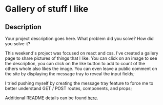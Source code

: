 # Gallery of stuff I like


## Description

Your project description goes here. What problem did you solve? How did you solve it?

This weekend's project was focused on react and css. I've created a gallery page to share pictures of things that I like. 
You can click on an image to see the description, you can click on the like button to add to count of the others whole also likes the image.
You can even leave a public comment on the site by displaying the message tray to reveal the input fields;

I tried pushing myself by creating the message tray feature to force me to better understand GET / POST routes, components, and props;


Additional README details can be found [here](https://github.com/PrimeAcademy/readme-template/blob/master/README.md).
